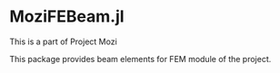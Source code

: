 # MoziFEBeam.jl

This is a part of Project Mozi

This package provides beam elements for FEM module of the project.